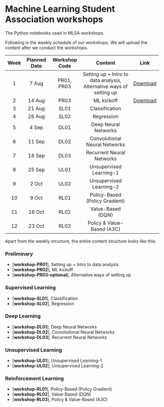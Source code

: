# Machine Learning Student Association workshops

The Python notebooks used in MLSA workshops.

Following is the weekly schedule of our workshops. We will upload the content after we conduct the workshops. 


| Week | Planned Date | Workshop Code | Content | Link |
| :--: | :--: |:-------------:| :------:| :-------------:|
| 1 | 7 Aug   | PR01, PR03    | Setting up + Intro to data analysis, Alternative ways of setting up | [Download](https://drive.google.com/open?id=1baE1gYimJcI3MHSCzv89NGTlO6AV2pZY) |
| 2 | 14 Aug  | PR03          |  ML kickoff | [Download](https://drive.google.com/open?id=13Uvud4vTuXBQEoCqFii56sM_FjJ-VIT6) |
| 3 | 21 Aug  | SL01          |  Classification |
| 4 | 28 Aug  | SL02          |  Regression |
| 5 | 4 Sep   | DL01          |  Deep Neural Networks |
| 6 | 11 Sep  | DL02          |  Convolutional Neural Networks |
| 7 | 18 Sep  | DL03          |  Recurrent Neural Networks |
| 8 | 25 Sep  | UL01          |  Unsupervised Learning-1 |
| 9 | 2 Oct   | UL02          |  Unsupervised Learning-2 |
| 10 | 9 Oct  | RL01          | Policy-Based (Policy Gradient) |
| 11 | 16 Oct | RL02          | Value-Based (DQN) |
| 12 | 23 Oct | RL03          | Policy & Value-Based (A3C) |

Apart from the weekly structure, the entire content structure looks like this: 

### Preliminary
* [**workshop-PR01**], Setting up + Intro to data analysis
* [**workshop-PR02**], ML kickoff 
* [**workshop-PR03-optional**], Alternative ways of setting up 

### Supervised Learning
* [**workshop-SL01**], Classification
* [**workshop-SL02**], Regression

### Deep Learning
* [**workshop-DL01**], Deep Neural Networks
* [**workshop-DL02**], Convolutional Neural Networks
* [**workshop-DL03**], Recurrent Neural Networks

### Unsupervised Learning
* [**workshop-UL01**], Unsupervised Learning-1
* [**workshop-UL02**], Unsupervised Learning-2

### Reinforcement Learning 
* [**workshop-RL01**], Policy-Based (Policy Gradient)
* [**workshop-RL02**], Value-Based (DQN)
* [**workshop-RL03**], Policy & Value-Based (A3C) 



